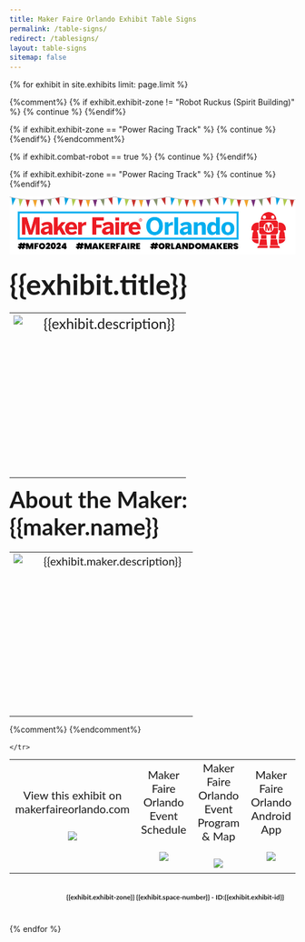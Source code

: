 ```yaml
---
title: Maker Faire Orlando Exhibit Table Signs
permalink: /table-signs/
redirect: /tablesigns/
layout: table-signs
sitemap: false
---
```


{% for exhibit in site.exhibits limit: page.limit %}

{%comment%}
{% if exhibit.exhibit-zone != "Robot Ruckus (Spirit Building)" %} {% continue %} {%endif%}

{% if exhibit.exhibit-zone == "Power Racing Track" %} {% continue %} {%endif%}
{%endcomment%}

{% if exhibit.combat-robot == true %} {% continue %} {%endif%}

{% if exhibit.exhibit-zone == "Power Racing Track" %} {% continue %} {%endif%}


<div style="page-break-after: always">
<img style="margin-bottom:20px;" src="/assets/images/site-branding/2024/mfo_table_sign_header_2024_v1_1000.jpg" alt="Maker Faire Orlando">
  <div style="margin-bottom:20px; font-family:lato; font-weight:bold; font-size:50px">{{exhibit.title}}</div>
  <table>
    <tr>
      <td>
        <div style="height: 280px">
          <img style="float: left; max-width: 400px; max-height: 280px; margin-bottom:20px;" src='{{exhibit.image-primary.large}}'/></div>
      </td>
      <td valign="top" style="padding-left:30px; padding-right:20px; font-family:lato; font-size:25px">
        <div style="height:280px; overflow:hidden;">{{exhibit.description}}</div>
      </td>
    </tr>

  </table>

  <div style="margin-bottom:20px; font-family:lato; font-weight:bold; font-size:40px">About the Maker: {{maker.name}}</div>
   <table>
    <tr>
      <td>
        <div style="height: 280px">
<img style="float: left; max-width: 280px; max-height: 300px; margin-bottom:20px;" src='{{exhibit.maker.image-primary}}'/></div>
      </td>
      <td valign="top" style="padding-left:30px; padding-right:20px; font-family:lato; font-size:20px">
        <div style="height:280px; overflow:hidden;">{{exhibit.maker.description}}</div>
      </td>
    </tr>

  </table>



  <table>
    <tr>
      <td style="text-align:center; width:400px; font-family:lato; font-size:20px;">
        View this exhibit on<br>makerfaireorlando.com<br><br>
        <img src='https://api.qrserver.com/v1/create-qr-code/?size=150x150&data=https://www.makerfaireorlando.com{{exhibit.permalink}}'/>
      </td>
      {%comment%}
      <td style="text-align:center;width:400px; font-family:lato; font-size:20px;">
        Maker Faire Orlando<br> Event Schedule<br><br>
        <img width="150px" src='/assets/images/site-branding/schedule_qr_code.png'/>
      </td>
      <td style="text-align:center;width:400px; font-family:lato; font-size:20px;">
        Maker Faire Orlando<br> Event Program & Map<br><br>
        <img width="150px" src='/assets/images/site-branding/program_qr_code.png'/>
      </td>
      {%endcomment%}
      <td style="text-align:center;width:400px; font-family:lato; font-size:20px;">
        Maker Faire Orlando<br> Android App<br><br>
        <img width="150px" src='/assets/images/site-branding/android_qr_code_150px.png'/>
      </td>
      <td style="text-align:center;width:400px; font-family:lato; font-size:20px;">
        Maker Faire Orlando<br> iPhone App<br><br>
        <img width="150px" src='/assets/images/site-branding/ios_qr_code_150px.png'/>
      </td>
   
    </tr>
  </table>
  <div style="padding:20px; text-align:right; margin-bottom:20px; font-family:lato; font-weight:bold; font-size:12px">{{exhibit.exhibit-zone}} {{exhibit.space-number}} - ID:{{exhibit.exhibit-id}}</div>

</div>

{% endfor %}
